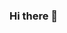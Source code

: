 ### Hi there 👋

<!--
**Matias-Gabriel1998/Matias-Gabriel1998** is a ✨ _special_ ✨ repository because its `README.md` (this file) appears on your GitHub profile.

- Hola soy Matias una persona Autodidacta apasionado por la tecnologia capacitandome en Programacion web!

- [Linkedin:] (https://www.linkedin.com/in/matias-morinico-091564157/)

- Gmail: matiasmorinicobj@gmail.com

- [Founder & CEO de:] (https://itrecruitertecnology.000webhostapp.com/index.html#backend)
plataforma que desarrolle con mis conocimientos adquiridos, la plataforma trata de ayudar a perfiles IT a expandir sus cv a empresas de todas partes del mundo y que las empresas puedan ver sus habilidades en el sitio donde estan los perfiles cargados.
